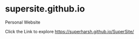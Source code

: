 # supersite.github.io
Personal Website

Click the Link to explore
https://superharsh.github.io/SuperSite/
